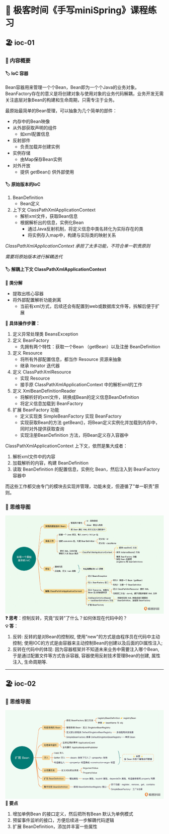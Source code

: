 # 📔 极客时间《手写miniSpring》课程练习
## 🏖️ ioc-01
### 🧩 内容概要
#### 🏷 IoC 容器
Bean容器用来管理一个个Bean，Bean即为一个个Java的业务对象。
BeanFactory存在的意义是将创建对象与使用对象的业务代码解耦，业务开发无需关注底层对象Bean的构建和生命周期，只需专注于业务。

最原始最简单的Bean管理，可以抽象为几个简单的部件：
- 内存中的Bean映像
- 从外部获取声明的组件
  - 如xml配置信息
- 反射部件
  - 负责加载并创建实例
- 实例存储
  - 由Map保存Bean实例
- 对外开放
  - 提供 getBean() 供外部使用

#### 🏷 原始版本的IoC
1. BeanDefinition
   - Bean定义
2. 上下文 ClassPathXmlApplicationContext
   - 解析xml文件，获取Bean信息
   - 根据解析出的信息，实例化Bean
     - 通过Java反射机制，将定义信息中类名转化为实际存在的类
     - 将实例存入map中，构建与实际类的映射关系

*ClassPathXmlApplicationContext 承担了太多功能，不符合单一职责原则*

*需要将原始版本进行解耦迭代*

#### 🏷 解耦上下文 ClassPathXmlApplicationContext
**🎈 类分解**
   - 提取出核心容器
   - 将外部配置解析功能剥离
     - 当前有xml方式，后续还会有配置到web或数据库文件等，拆解后便于扩展

**🎈 具体操作步骤：**
   1. 定义异常处理类 BeansException
   2. 定义 BeanFactory 
      - 先拥有两个特性：获取一个Bean （getBean）以及注册 BeanDefinition
   3. 定义 Resource
      - 将所有外部配置信息，都当作 Resource 资源来抽象
      - 继承 Iterator 迭代器
   4. 定义 ClassPathXmlResource
      - 实现 Resource
      - 接手原 ClassPathXmlApplicationContext 中的解析xml的工作
   5. 定义 XmlBeanDefinitionReader
      - 将解析好的xml文件，转换成Bean的定义信息BeanDefinition
      - 将定义信息加载到 BeanFactory
   6. 扩展 BeanFactory 功能
      - 定义实现类 SimpleBeanFactory 实现 BeanFactory
      - 实现获取Bean的方法 getBean()，将Bean定义实例化并加载到内存中，同时对外提供获取查询
      - 实现注册BeanDefinition 方法，将Bean定义存入容器中

ClassPathXmlApplicationContext 上下文，依然是集大成者：
1. 解析xml文件中的内容
2. 加载解析的内容，构建 BeanDefinition
3. 读取 BeanDefinition 的配置信息，实例化 Bean，然后注入到 BeanFactory 容器中

而这些工作都交由专门的模块去实现并管理，功能未变，但遵循了"单一职责"原则。

### 🧩 思维导图
![img.png](doc/img/img.png)
**❓ 思考**：控制反转，究竟“反转”了什么？如何体现在代码中的？\
**💡 答**：
1. 反转: 反转的是对Bean的控制权, 使用"new"的方式是由程序员在代码中主动控制; 使用IOC的方式是由容器来主动控制Bean的创建以及后面的DI属性注入;
2. 反转在代码中的体现: 因为容器框架并不知道未来业务中需要注入哪个Bean, 于是通过配置文件等方式告诉容器, 容器使用反射技术管理Bean的创建, 属性注入, 生命周期等.
---
## 🏖️ ioc-02
### 🧩 思维导图
![img.png](doc/img/img2.png)
**🎈 要点**
1. 增加单例Bean 的接口定义，然后把所有Bean 默认为单例模式
2. 预留事件监听的接口，方便后续进一步解耦代码逻辑
3. 扩展 BeanDefinition，添加并丰富一些属性
